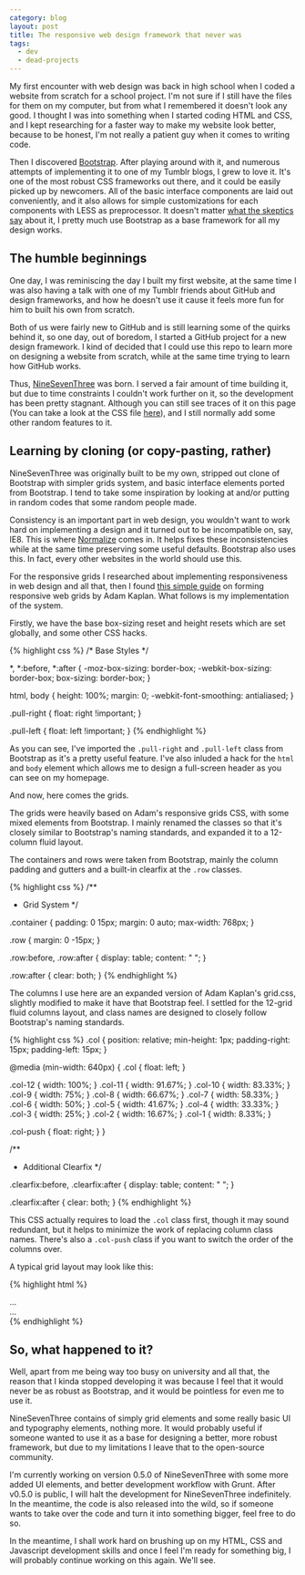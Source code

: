 ```yaml
---
category: blog
layout: post
title: The responsive web design framework that never was
tags:
  - dev
  - dead-projects
---
```


My first encounter with web design was back in high school when I coded a website from scratch for a school project. I'm not sure if I still have the files for them on my computer, but from what I remembered it doesn't look any good. I thought I was into something when I started coding HTML and CSS, and I kept researching for a faster way to make my website look better, because to be honest, I'm not really a patient guy when it comes to writing code.

Then I discovered [Bootstrap](http://getbootstrap.com). After playing around with it, and numerous attempts of implementing it to one of my Tumblr blogs, I grew to love it. It's one of the most robust CSS frameworks out there, and it could be easily picked up by newcomers. All of the basic interface components are laid out conveniently, and it also allows for simple customizations for each components with LESS as preprocessor. It doesn't matter [what the skeptics say](http://blog.idyllic-software.com/why-we-dont-use-twitter-bootstrap/) about it, I pretty much use Bootstrap as a base framework for all my design works.

## The humble beginnings

One day, I was reminiscing the day I built my first website, at the same time I was also having a talk with one of my Tumblr friends about GitHub and design frameworks, and how he doesn't use it cause it feels more fun for him to built his own from scratch.

Both of us were fairly new to GitHub and is still learning some of the quirks behind it, so one day, out of boredom, I started a GitHub project for a new design framework. I kind of decided that I could use this repo to learn more on designing a website from scratch, while at the same time trying to learn how GitHub works.

Thus, [NineSevenThree](https://github.com/resir014/NineSevenThree) was born. I served a fair amount of time building it, but due to time constraints I couldn't work further on it, so the development has been pretty stagnant. Although you can still see traces of it on this page (You can take a look at the CSS file [here](http://resir014.github.io/css/main.css)), and I still normally add some other random features to it.

## Learning by cloning (or copy-pasting, rather)

NineSevenThree was originally built to be my own, stripped out clone of Bootstrap with simpler grids system, and basic interface elements ported from Bootstrap. I tend to take some inspiration by looking at and/or putting in random codes that some random people made.

Consistency is an important part in web design, you wouldn't want to work hard on implementing a design and it turned out to be incompatible on, say, IE8. This is where [Normalize](http://necolas.github.io/normalize.css/) comes in. It helps fixes these inconsistencies while at the same time preserving some useful defaults. Bootstrap also uses this. In fact, every other websites in the world should use this.

For the responsive grids I researched about implementing responsiveness in web design and all that, then I found [this simple guide](http://www.adamkaplan.me/grid/) on forming responsive web grids by Adam Kaplan. What follows is my implementation of the system.

Firstly, we have the base box-sizing reset and height resets which are set globally, and some other CSS hacks.

{% highlight css %}
/* Base Styles */

*, *:before, *:after {
  -moz-box-sizing: border-box;
  -webkit-box-sizing: border-box;
  box-sizing: border-box;
}

html, body {
  height: 100%;
  margin: 0;
  -webkit-font-smoothing: antialiased;
}

.pull-right {
  float: right !important;
}

.pull-left {
  float: left !important;
}
{% endhighlight %}

As you can see, I've imported the `.pull-right` and `.pull-left` class from Bootstrap as it's a pretty useful feature. I've also inluded a hack for the `html` and `body` element which allows me to design a full-screen header as you can see on my homepage.

And now, here comes the grids.

The grids were heavily based on Adam's responsive grids CSS, with some mixed elements from Bootstrap. I mainly renamed the classes so that it's closely similar to Bootstrap's naming standards, and expanded it to a 12-column fluid layout.

The containers and rows were taken from Bootstrap, mainly the column padding and gutters and a built-in clearfix at the `.row` classes.

{% highlight css %}
/**
 * Grid System
 */

.container {
  padding: 0 15px;
  margin: 0 auto;
  max-width: 768px;
}

.row {
  margin: 0 -15px;
}

.row:before,
.row:after {
  display: table;
  content: " ";
}

.row:after {
  clear: both;
}
{% endhighlight %}

The columns I use here are an expanded version of Adam Kaplan's grid.css, slightly modified to make it have that Bootstrap feel. I settled for the 12-grid fluid columns layout, and class names are designed to closely follow Bootstrap's naming standards.

{% highlight css %}
.col {
  position: relative;
  min-height: 1px;
  padding-right: 15px;
  padding-left: 15px;
}

@media (min-width: 640px) {
  .col {
    float: left;
  }

  .col-12 { width: 100%; }
  .col-11 { width: 91.67%; }
  .col-10 { width: 83.33%; }
  .col-9 { width: 75%; }
  .col-8 { width: 66.67%; }
  .col-7 { width: 58.33%; }
  .col-6 { width: 50%; }
  .col-5 { width: 41.67%; }
  .col-4 { width: 33.33%; }
  .col-3 { width: 25%; }
  .col-2 { width: 16.67%; }
  .col-1 { width: 8.33%; }

  .col-push { float: right; }
}

/**
 * Additional Clearfix
 */

.clearfix:before,
.clearfix:after {
  display: table;
  content: " ";
}

.clearfix:after {
  clear: both;
}
{% endhighlight %}

This CSS actually requires to load the `.col` class first, though it may sound redundant, but it helps to minimize the work of replacing column class names. There's also a `.col-push` class if you want to switch the order of the columns over.

A typical grid layout may look like this:

{% highlight html %}
<div class="container">
  <div class="row">
    <div class="col col-9">
      ...
    </div>
    <div class="col col-3">
      ...
    </div>
  </div>
</div>
{% endhighlight %}

## So, what happened to it?

Well, apart from me being way too busy on university and all that, the reason that I kinda stopped developing it was because I feel that it would never be as robust as Bootstrap, and it would be pointless for even me to use it.

NineSevenThree contains of simply grid elements and some really basic UI and typography elements, nothing more. It would probably useful if someone wanted to use it as a base for designing a better, more robust framework, but due to my limitations I leave that to the open-source community.

I'm currently working on version 0.5.0 of NineSevenThree with some more added UI elements, and better development workflow with Grunt. After v0.5.0 is public, I will halt the development for NineSevenThree indefinitely. In the meantime, the code is also released into the wild, so if someone wants to take over the code and turn it into something bigger, feel free to do so.

In the meantime, I shall work hard on brushing up on my HTML, CSS and Javascript development skills and once I feel I'm ready for something big, I will probably continue working on this again. We'll see.
